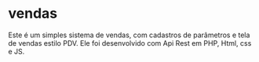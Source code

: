 # vendas
Este é um simples sistema de vendas, com cadastros de parâmetros e tela de vendas estilo PDV. Ele foi desenvolvido com Api Rest em PHP, Html, css e JS.
